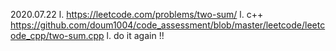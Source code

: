 2020.07.22
l. https://leetcode.com/problems/two-sum/
  l. c++ https://github.com/doum1004/code_assessment/blob/master/leetcode/leetcode_cpp/two-sum.cpp
  l. do it again !!
